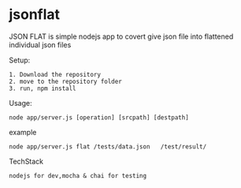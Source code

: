 # jsonflat

JSON FLAT is simple nodejs app to covert give json file into flattened individual json files


Setup:

	1. Download the repository 
	2. move to the repository folder 
	3. run, npm install


Usage: 
    
    node app/server.js [operation] [srcpath] [destpath]




example 
    
    node app/server.js flat /tests/data.json   /test/result/


TechStack

    nodejs for dev,mocha & chai for testing
